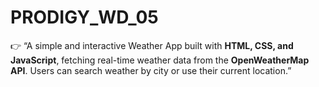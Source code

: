 # PRODIGY_WD_05
👉 “A simple and interactive Weather App built with **HTML, CSS, and JavaScript**, fetching real-time weather data from the **OpenWeatherMap API**. Users can search weather by city or use their current location.”  
